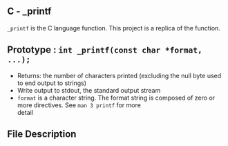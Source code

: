 C - _printf
---
`_printf` is the C language function. This project is a replica of the function.

Prototype : `int _printf(const char *format, ...);`
---
- Returns: the number of characters printed (excluding the null byte used to end output to strings)
- Write output to stdout, the standard output stream
- `format` is a character string. The format string is composed of zero or more directives. See `man 3 printf` for more\
 detail

File Description
---
